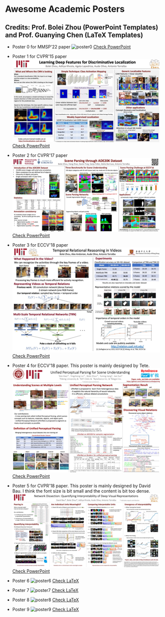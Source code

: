 # Awesome Academic Posters
## Credits: Prof. Bolei Zhou (PowerPoint Templates) and Prof. Guanying Chen (LaTeX Templates)

* Poster 0 for MMSP'22 paper
![poster0](https://user-images.githubusercontent.com/31528604/198813122-c23a9224-2d92-446e-af4d-1656c5797918.png)
[Check PowerPoint](NLNet_Poster_PowerPoint/NLNet_Poster.pptx?raw=true)

* Poster 1 for CVPR'15 paper
![poster1](poster_cvpr15_CAM_PowerPoint/poster_cvpr15_CAM.jpg)
[Check PowerPoint](poster_cvpr15_CAM_PowerPoint/poster_cvpr15_CAM.pptx?raw=true)

* Poster 2 for CVPR'17 paper
![poster2](poster_cvpr17_ade20k_PowerPoint/poster_cvpr17_ade20k.jpg)
[Check PowerPoint](poster_cvpr17_ade20k_PowerPoint/poster_cvpr17_ade20k.pptx?raw=true)

* Poster 3 for ECCV'18 paper
![poster3](poster_eccv18_trn_PowerPoint/poster_eccv18_trn.jpg)
[Check PowerPoint](poster_eccv18_trn_PowerPoint/poster_eccv18_trn.pptx?raw=true)

* Poster 4 for ECCV'18 paper. This poster is mainly designed by Tete. 
![poster4](poster_eccv18_upernet_PowerPoint/poster_eccv18_upernet.jpg)
[Check PowerPoint](poster_eccv18_upernet_PowerPoint/poster_eccv18_upernet.pptx?raw=true)

* Poster 5 for CVPR'18 paper. This poster is mainly designed by David Bau. I think the font size is bit small and the content is bit too dense.
![poster5](poster_cvpr18_netdissect_PowerPoint/poster_cvpr18_netdissect.jpg)
[Check PowerPoint](poster_cvpr18_netdissect_PowerPoint/poster_cvpr18_netdissect.pptx)

* Poster 6
![poster6](https://user-images.githubusercontent.com/31528604/198813172-b43ffd64-a57a-437a-9a99-4922b0645fbb.png)
[Check LaTeX](https://github.com/SuperBruceJia/Poster_Template/tree/main/DeepHDRVideo_Poster_LaTeX)

* Poster 7
![poster7](https://user-images.githubusercontent.com/31528604/198813248-54daca74-0130-4d98-9a3c-adfc2d829db8.png)
[Check LaTeX](https://github.com/SuperBruceJia/Poster_Template/tree/main/PS-FCN_Poster_LaTeX)

* Poster 8
![poster8](https://user-images.githubusercontent.com/31528604/198813267-fc477b51-f971-44d3-bf86-692965d01cc1.png)
[Check LaTeX](https://github.com/SuperBruceJia/Poster_Template/tree/main/SDPS-Net_Poster_LaTeX)

* Poster 9
![poster9](https://user-images.githubusercontent.com/31528604/198813294-1bf30b66-fcbd-4e0b-9851-6a1b3086773c.png)
[Check LaTeX](https://github.com/SuperBruceJia/Poster_Template/tree/main/TOM-Net_Poster_LaTeX)
